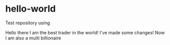 # hello-world
Test repository using

Hello there I am the best trader in the world!
I've made some changes!
Now I am also a multi billionaire